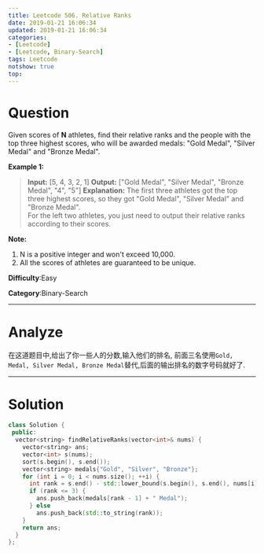 ```yaml
---
title: Leetcode 506. Relative Ranks
date: 2019-01-21 16:06:34
updated: 2019-01-21 16:06:34
categories: 
- [Leetcode]
- [Leetcode, Binary-Search]
tags: Leetcode
notshow: true
top:
---
```


# Question

Given scores of  **N**  athletes, find their relative ranks and the people with the top three highest scores, who will be awarded medals: "Gold Medal", "Silver Medal" and "Bronze Medal".

**Example 1:**  

> **Input:** [5, 4, 3, 2, 1]
> **Output:** ["Gold Medal", "Silver Medal", "Bronze Medal", "4", "5"]
> **Explanation:** The first three athletes got the top three highest scores, so they got "Gold Medal", "Silver Medal" and "Bronze Medal".   
> For the left two athletes, you just need to output their relative ranks according to their scores.

**Note:**  

1.  N is a positive integer and won't exceed 10,000.
2.  All the scores of athletes are guaranteed to be unique.

**Difficulty**:Easy

**Category**:Binary-Search

<!-- more -->

------------

# Analyze

在这道题目中,给出了你一些人的分数,输入他们的排名, 前面三名使用`Gold, Medal, Silver Medal, Bronze Medal`替代,后面的输出排名的数字号码就好了.

------------

# Solution

```cpp
class Solution {
 public:
  vector<string> findRelativeRanks(vector<int>& nums) {
    vector<string> ans;
    vector<int> s(nums);
    sort(s.begin(), s.end());
    vector<string> medals{"Gold", "Silver", "Bronze"};
    for (int i = 0; i < nums.size(); ++i) {
      int rank = s.end() - std::lower_bound(s.begin(), s.end(), nums[i]);
      if (rank <= 3) {
        ans.push_back(medals[rank - 1] + " Medal");
      } else
        ans.push_back(std::to_string(rank));
    }
    return ans;
  }
};
```
